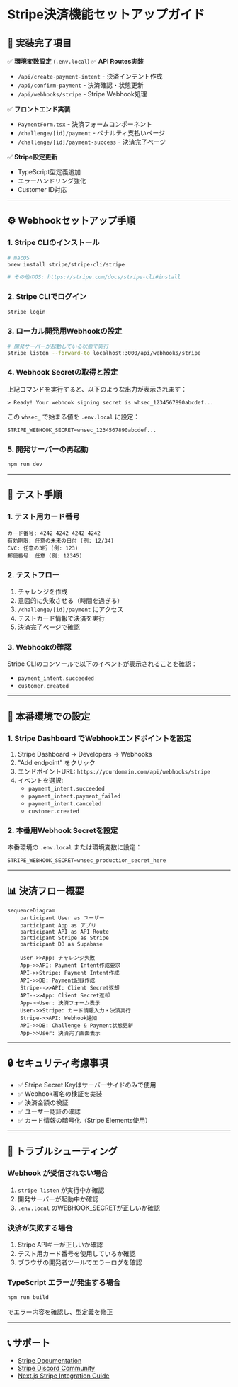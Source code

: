 # Stripe決済機能セットアップガイド

## 🚀 実装完了項目

✅ **環境変数設定** (`.env.local`)
✅ **API Routes実装**
- `/api/create-payment-intent` - 決済インテント作成
- `/api/confirm-payment` - 決済確認・状態更新
- `/api/webhooks/stripe` - Stripe Webhook処理

✅ **フロントエンド実装**
- `PaymentForm.tsx` - 決済フォームコンポーネント
- `/challenge/[id]/payment` - ペナルティ支払いページ
- `/challenge/[id]/payment-success` - 決済完了ページ

✅ **Stripe設定更新**
- TypeScript型定義追加
- エラーハンドリング強化
- Customer ID対応

---

## ⚙️ Webhookセットアップ手順

### 1. Stripe CLIのインストール
```bash
# macOS
brew install stripe/stripe-cli/stripe

# その他のOS: https://stripe.com/docs/stripe-cli#install
```

### 2. Stripe CLIでログイン
```bash
stripe login
```

### 3. ローカル開発用Webhookの設定
```bash
# 開発サーバーが起動している状態で実行
stripe listen --forward-to localhost:3000/api/webhooks/stripe
```

### 4. Webhook Secretの取得と設定
上記コマンドを実行すると、以下のような出力が表示されます：
```
> Ready! Your webhook signing secret is whsec_1234567890abcdef...
```

この `whsec_` で始まる値を `.env.local` に設定：
```env
STRIPE_WEBHOOK_SECRET=whsec_1234567890abcdef...
```

### 5. 開発サーバーの再起動
```bash
npm run dev
```

---

## 🧪 テスト手順

### 1. テスト用カード番号
```
カード番号: 4242 4242 4242 4242
有効期限: 任意の未来の日付 (例: 12/34)
CVC: 任意の3桁 (例: 123)
郵便番号: 任意 (例: 12345)
```

### 2. テストフロー
1. チャレンジを作成
2. 意図的に失敗させる（時間を過ぎる）
3. `/challenge/[id]/payment` にアクセス
4. テストカード情報で決済を実行
5. 決済完了ページで確認

### 3. Webhookの確認
Stripe CLIのコンソールで以下のイベントが表示されることを確認：
- `payment_intent.succeeded`
- `customer.created`

---

## 🔧 本番環境での設定

### 1. Stripe Dashboard でWebhookエンドポイントを設定
1. Stripe Dashboard → Developers → Webhooks
2. "Add endpoint" をクリック
3. エンドポイントURL: `https://yourdomain.com/api/webhooks/stripe`
4. イベントを選択:
   - `payment_intent.succeeded`
   - `payment_intent.payment_failed`
   - `payment_intent.canceled`
   - `customer.created`

### 2. 本番用Webhook Secretを設定
本番環境の `.env.local` または環境変数に設定：
```env
STRIPE_WEBHOOK_SECRET=whsec_production_secret_here
```

---

## 📊 決済フロー概要

```mermaid
sequenceDiagram
    participant User as ユーザー
    participant App as アプリ
    participant API as API Route
    participant Stripe as Stripe
    participant DB as Supabase

    User->>App: チャレンジ失敗
    App->>API: Payment Intent作成要求
    API->>Stripe: Payment Intent作成
    API->>DB: Payment記録作成
    Stripe-->>API: Client Secret返却
    API-->>App: Client Secret返却
    App->>User: 決済フォーム表示
    User->>Stripe: カード情報入力・決済実行
    Stripe->>API: Webhook通知
    API->>DB: Challenge & Payment状態更新
    App->>User: 決済完了画面表示
```

---

## 🔒 セキュリティ考慮事項

- ✅ Stripe Secret Keyはサーバーサイドのみで使用
- ✅ Webhook署名の検証を実装
- ✅ 決済金額の検証
- ✅ ユーザー認証の確認
- ✅ カード情報の暗号化（Stripe Elements使用）

---

## 🐛 トラブルシューティング

### Webhook が受信されない場合
1. `stripe listen` が実行中か確認
2. 開発サーバーが起動中か確認
3. `.env.local` のWEBHOOK_SECRETが正しいか確認

### 決済が失敗する場合
1. Stripe APIキーが正しいか確認
2. テスト用カード番号を使用しているか確認
3. ブラウザの開発者ツールでエラーログを確認

### TypeScript エラーが発生する場合
```bash
npm run build
```
でエラー内容を確認し、型定義を修正

---

## 📞 サポート

- [Stripe Documentation](https://stripe.com/docs)
- [Stripe Discord Community](https://discord.gg/stripe)
- [Next.js Stripe Integration Guide](https://stripe.com/docs/stripe-js/react)